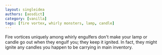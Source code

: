 ```yaml
---
layout: singleidea
authors: [aosdict]
category: [vanilla]
tags: [fire vortex, whirly monsters, lamp, candle]
---
```

Fire vortices uniquely among whirly engulfers don't make your lamp or candle go out when they engulf you; they keep it ignited. In fact, they might ignite any candles you happen to be carrying in main inventory.
